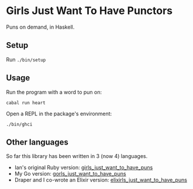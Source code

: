 # Girls Just Want To Have Punctors

Puns on demand, in Haskell.

## Setup

Run `./bin/setup`

## Usage

Run the program with a word to pun on:

    cabal run heart

Open a REPL in the package's environment:

    ./bin/ghci

## Other languages

So far this library has been written in 3 (now 4) languages.

* Ian's original Ruby version: [girls_just_want_to_have_puns][ruby]
* My Go version: [gorls_just_want_to_have_puns][go]
* Draper and I co-wrote an Elixir version: [elixirls_just_want_to_have_puns][elixir]

[ruby]: https://github.com/iancanderson/girls_just_want_to_have_puns
[go]: https://github.com/gabebw/gorls_just_want_to_have_puns
[elixir]: https://github.com/drapergeek/elixirls_just_want_to_have_puns
